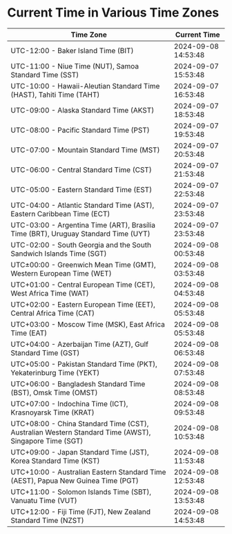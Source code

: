 # Current Time in Various Time Zones

| Time Zone | Current Time |
|-----------|--------------|
| UTC-12:00 - Baker Island Time (BIT) | 2024-09-08 14:53:48 |
| UTC-11:00 - Niue Time (NUT), Samoa Standard Time (SST) | 2024-09-07 15:53:48 |
| UTC-10:00 - Hawaii-Aleutian Standard Time (HAST), Tahiti Time (TAHT) | 2024-09-07 16:53:48 |
| UTC-09:00 - Alaska Standard Time (AKST) | 2024-09-07 18:53:48 |
| UTC-08:00 - Pacific Standard Time (PST) | 2024-09-07 19:53:48 |
| UTC-07:00 - Mountain Standard Time (MST) | 2024-09-07 20:53:48 |
| UTC-06:00 - Central Standard Time (CST) | 2024-09-07 21:53:48 |
| UTC-05:00 - Eastern Standard Time (EST) | 2024-09-07 22:53:48 |
| UTC-04:00 - Atlantic Standard Time (AST), Eastern Caribbean Time (ECT) | 2024-09-07 23:53:48 |
| UTC-03:00 - Argentina Time (ART), Brasília Time (BRT), Uruguay Standard Time (UYT) | 2024-09-07 23:53:48 |
| UTC-02:00 - South Georgia and the South Sandwich Islands Time (SGT) | 2024-09-08 00:53:48 |
| UTC±00:00 - Greenwich Mean Time (GMT), Western European Time (WET) | 2024-09-08 03:53:48 |
| UTC+01:00 - Central European Time (CET), West Africa Time (WAT) | 2024-09-08 04:53:48 |
| UTC+02:00 - Eastern European Time (EET), Central Africa Time (CAT) | 2024-09-08 05:53:48 |
| UTC+03:00 - Moscow Time (MSK), East Africa Time (EAT) | 2024-09-08 05:53:48 |
| UTC+04:00 - Azerbaijan Time (AZT), Gulf Standard Time (GST) | 2024-09-08 06:53:48 |
| UTC+05:00 - Pakistan Standard Time (PKT), Yekaterinburg Time (YEKT) | 2024-09-08 07:53:48 |
| UTC+06:00 - Bangladesh Standard Time (BST), Omsk Time (OMST) | 2024-09-08 08:53:48 |
| UTC+07:00 - Indochina Time (ICT), Krasnoyarsk Time (KRAT) | 2024-09-08 09:53:48 |
| UTC+08:00 - China Standard Time (CST), Australian Western Standard Time (AWST), Singapore Time (SGT) | 2024-09-08 10:53:48 |
| UTC+09:00 - Japan Standard Time (JST), Korea Standard Time (KST) | 2024-09-08 11:53:48 |
| UTC+10:00 - Australian Eastern Standard Time (AEST), Papua New Guinea Time (PGT) | 2024-09-08 12:53:48 |
| UTC+11:00 - Solomon Islands Time (SBT), Vanuatu Time (VUT) | 2024-09-08 13:53:48 |
| UTC+12:00 - Fiji Time (FJT), New Zealand Standard Time (NZST) | 2024-09-08 14:53:48 |
